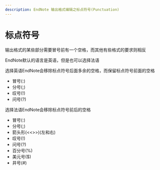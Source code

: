 ```yaml
---
description: EndNote 输出格式编辑之标点符号(Punctuation)
---
```


# 标点符号

输出格式的某些部分需要冒号前有一个空格，而其他有些格式的要求则相反

EndNote默认的语言是英语，但是也可以选择法语

选择英语EndNote会移除标点符号后面多余的空格，而保留标点符号前面的空格

* 冒号\(:\)
* 分号\(;\)
* 叹号\(!\)
* 问号\(?\)

选择法语EndNote会移除标点符号前后的空格

* 冒号\(:\)
* 分号\(;\)
* 箭头形\(&lt;&lt;&gt;&gt;\)\(左和右\)
* 叹号\(!\)
* 问号\(?\)
* 百分号\(%\)
* 美元号\($\)
* 井号\(\#\)

